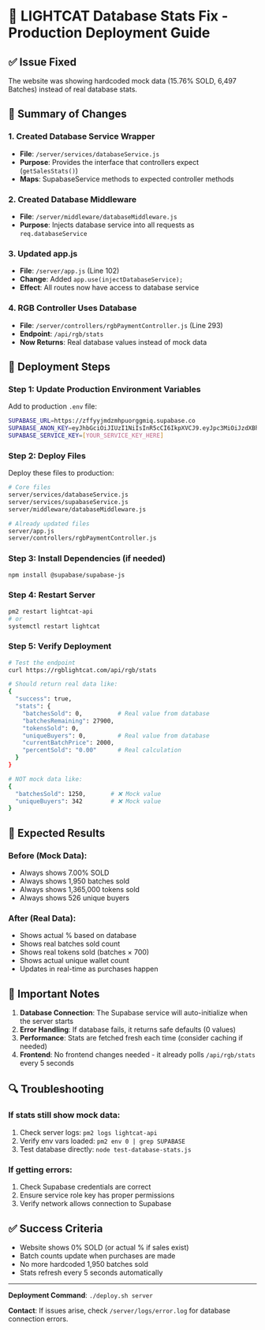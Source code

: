 # 🚀 LIGHTCAT Database Stats Fix - Production Deployment Guide

## ✅ Issue Fixed
The website was showing hardcoded mock data (15.76% SOLD, 6,497 Batches) instead of real database stats.

## 📝 Summary of Changes

### 1. Created Database Service Wrapper
- **File**: `/server/services/databaseService.js`
- **Purpose**: Provides the interface that controllers expect (`getSalesStats()`)
- **Maps**: SupabaseService methods to expected controller methods

### 2. Created Database Middleware
- **File**: `/server/middleware/databaseMiddleware.js`
- **Purpose**: Injects database service into all requests as `req.databaseService`

### 3. Updated app.js
- **File**: `/server/app.js` (Line 102)
- **Change**: Added `app.use(injectDatabaseService);`
- **Effect**: All routes now have access to database service

### 4. RGB Controller Uses Database
- **File**: `/server/controllers/rgbPaymentController.js` (Line 293)
- **Endpoint**: `/api/rgb/stats`
- **Now Returns**: Real database values instead of mock data

## 🔧 Deployment Steps

### Step 1: Update Production Environment Variables
Add to production `.env` file:
```bash
SUPABASE_URL=https://zffyyjmdzmhpuorggmiq.supabase.co
SUPABASE_ANON_KEY=eyJhbGciOiJIUzI1NiIsInR5cCI6IkpXVCJ9.eyJpc3MiOiJzdXBhYmFzZSIsInJlZiI6InpmZnl5am1kem1ocHVvcmdnbWlxIiwicm9sZSI6ImFub24iLCJpYXQiOjE3MzcyNTYxNDksImV4cCI6MjA1MjgzMjE0OX0.bN5CrX5p0yLJpJaJRLLPfMZ7DGQyVJBxAIQoT5ojqpQ
SUPABASE_SERVICE_KEY=[YOUR_SERVICE_KEY_HERE]
```

### Step 2: Deploy Files
Deploy these files to production:
```bash
# Core files
server/services/databaseService.js
server/services/supabaseService.js  
server/middleware/databaseMiddleware.js

# Already updated files
server/app.js
server/controllers/rgbPaymentController.js
```

### Step 3: Install Dependencies (if needed)
```bash
npm install @supabase/supabase-js
```

### Step 4: Restart Server
```bash
pm2 restart lightcat-api
# or
systemctl restart lightcat
```

### Step 5: Verify Deployment
```bash
# Test the endpoint
curl https://rgblightcat.com/api/rgb/stats

# Should return real data like:
{
  "success": true,
  "stats": {
    "batchesSold": 0,          # Real value from database
    "batchesRemaining": 27900,  
    "tokensSold": 0,
    "uniqueBuyers": 0,         # Real value from database
    "currentBatchPrice": 2000,
    "percentSold": "0.00"      # Real calculation
  }
}

# NOT mock data like:
{
  "batchesSold": 1250,       # ❌ Mock value
  "uniqueBuyers": 342        # ❌ Mock value
}
```

## 🎯 Expected Results

### Before (Mock Data):
- Always shows 7.00% SOLD
- Always shows 1,950 batches sold
- Always shows 1,365,000 tokens sold
- Always shows 526 unique buyers

### After (Real Data):
- Shows actual % based on database
- Shows real batches sold count
- Shows real tokens sold (batches × 700)
- Shows actual unique wallet count
- Updates in real-time as purchases happen

## 🚨 Important Notes

1. **Database Connection**: The Supabase service will auto-initialize when the server starts
2. **Error Handling**: If database fails, it returns safe defaults (0 values)
3. **Performance**: Stats are fetched fresh each time (consider caching if needed)
4. **Frontend**: No frontend changes needed - it already polls `/api/rgb/stats` every 5 seconds

## 🔍 Troubleshooting

### If stats still show mock data:
1. Check server logs: `pm2 logs lightcat-api`
2. Verify env vars loaded: `pm2 env 0 | grep SUPABASE`
3. Test database directly: `node test-database-stats.js`

### If getting errors:
1. Check Supabase credentials are correct
2. Ensure service role key has proper permissions
3. Verify network allows connection to Supabase

## ✅ Success Criteria
- Website shows 0% SOLD (or actual % if sales exist)
- Batch counts update when purchases are made
- No more hardcoded 1,950 batches sold
- Stats refresh every 5 seconds automatically

---

**Deployment Command**: `./deploy.sh server`

**Contact**: If issues arise, check `/server/logs/error.log` for database connection errors.